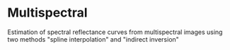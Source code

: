 # Multispectral
Estimation of spectral reflectance curves from multispectral images using two methods "spline interpolation" and "indirect inversion" 
